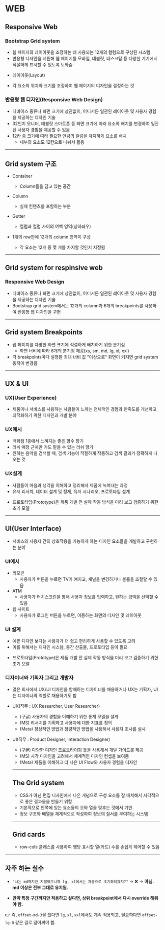 # WEB
## Responsive Web
### Bootstrap Grid system
- 웹 페이지의 레이아웃을 조정하는 데 사용되는 12개의 컬럼으로 구성된 시스템 
- 반응형 디자인을 지원해 웹 페이지를 모바일, 태블릿, 데스크탑 등 다양한 기기에서 적절하게 표시할 수 있도록 도와줌

* 레이아웃(Layout)
- 각 요소의 위치와 크기를 조정하여 웹 페이지의 디자인을 결정하는 것

### 반응형 웹 디자인(Responsive Web Design)
- 디바이스 종류나 화면 크기에 상관없이, 어디서든 일관된 레이아웃 및 사용자 경험을 제공하는 디자인 기술
- 32인치 모니터, 태블릿 스마트폰 등 화면 크기에 따라 요소의 배치를 변경하여 일관된 사용자 경험을 제공할 수 있음
- 12칸 중 크기에 따라 필요한 만큼의 컬럼을 차지하게 요소를 배치
  - 내부의 요소도 12칸으로 나눠서 활용

---

## Grid system 구조
- Container
  - Column들을 담고 있는 공간

- Column 
  - 실제 컨텐츠를 포함하는 부분

- Gutter
  - 컬럼과 컬럼 사이의 여백 영역(상하좌우)

- 1개의 row안에 12개의 column 영역이 구성
  - 각 요소는 12개 중 몇 개를 차지할 것인지 지정됨

--- 

## Grid system for respinsive web
### Responsive Web Design
- 디바이스 종류나 화면 크기에 상관없이, 어디서든 일관된 레이아웃 및 사용자 경험을 제공하는 디자인 기술
- Bootstrap grid system에서는 12개의 column과 6개의 breakpoints를 사용하여 반응형 웹 디자인을 구현

---

## Grid system Breakpoints
- 웹 페이지를 다양한 화면 크기에 적절하게 배치하기 위한 분기점
  - 화면 너비에 따라 6개의 분기점 제공(xs, sm, md, lg, xl, xxl)
- 각 breakpoints마다 설정된 최대 너비 값 "이상으로" 화면이 커지면 grid system 동작이 변경됨

---

## UX & UI
### UX(User Experience)
- 제품이나 서비스를 사용하는 사람들이 느끼는 전체적인 경험과 만족도를 개선하고 최적화하기 위한 디자인과 개발 분야 

### UX예시
- 백화점 1층에서 느껴지는 좋은 향수 향기
- 러쉬 매장 근처만 가도 맡을 수 있는 러쉬 향기
- 원하는 음악을 검색할 때, 검색 기능이 적절하게 작동하고 검색 결과가 정확하게 나오는 것 

### UX설계
- 사람들이 마음과 생각을 이해하고 정리해서 제품에 녹여내는 과정
- 유저 리서치, 데이터 설계 및 정제, 유저 시나리오, 프로토타입 설계 

* 프로토타입(Prototype)은 제품 개발 전 실제 작동 방식을 미리 보고 검증하기 위한 초기 모델 

---

## UI(User Interface)
- 서비스와 사용자 간의 상호작용을 가능하게 하는 디자인 요소들을 개발하고 구현하는 분야 

### UI예시
- 리모콘
  - 사용자가 버튼을 누르면 TV가 켜지고, 채널을 변경하거나 볼륨을 조절할 수 있음
- ATM
  - 사용자가 터치스크린을 통해 사용자 정보를 입력하고, 원하는 금액을 선택할 수 있음
- 웹 사이트
  - 사용자가 로그인 버튼을 누르면, 이동하는 화면의 디자인 및 레이아웃

### UI 설계
- 예쁜 디자인 보다는 사용자가 더 쉽고 편리하게 사용할 수 있도록 고려
- 이를 위해서는 디자인 시스템, 중간 산출물, 프로토타입 등이 필요
* 프로토타입(Prototype)은 제품 개발 전 실제 작동 방식을 미리 보고 검증하기 위한 초기 모델

### 디자이너와 기획자 그리고 개발자
- 많은 회사에서 UX/UI 디자인을 함께하는 디자이너를 채용하거나 UX는 기획자, UI는 디자이너의 역할로 채용하기도 함

- UX(직무 : UX Researcher, User Researcher)
  - (구글) 사용자의 경험을 이해하기 위한 통계 모델을 설계
  - (MS) 리서치를 기획하고 사용자에 대한 지표를 정의
  - (Meta) 정상적인 방법과 정량적인 방법을 사용해서 사용자 조사를 실시

- UI(직무 : Product Designer, Interaction Designer)
  - (구글) 다양한 디자인 프로토타이핑 툴을 사용해서 개발 가이드를 제공
  - (MS) 시각 디자인을 고려해서 체계적인 디자인 컨셉을 보여줌
  - (Meta) 제품을 이해하고 더 나은 UI Flow와 사용자 경험을 디자인

  ---

  ## The Grid system
  - CSS가 아닌 편집 디자인에서 나온 개념으로 구성 요소를 잘 배치해서 시각적으로 좋은 결과물을 만들기 위함
  - 기본적으로 안쪽에 있는 요소들의 오와 열을 맞추는 것에서 기인
  - 정보 구조와 배열을 체계적으로 작성하여 정보의 질서를 부여하는 시스템

  --- 

  ## Grid cards
  - row-cols 클래스를 사용하여 행당 표시할 열(카드) 수를 손쉽게 제어할 수 있음 

---

## 자주 하는 실수 

* `"나는 md까지만 지정했으니까 lg, xl에서는 자동으로 초기화되겠지?"` → ❌
  → **아님. md 이상은 전부 그대로 유지됨.**

* **만약 특정 구간까지만 적용하고 싶다면, 상위 breakpoint에서 다시 override 해줘야 함.**

👉 즉, `offset-md-3`을 줬다면 `lg`, `xl`, `xxl`에서도 계속 적용되고,
필요하다면 `offset-lg-0` 같은 걸로 덮어써야 함.
